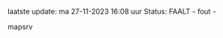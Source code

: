 laatste update: 
ma 27-11-2023 16:08   uur 
Status: FAALT - fout - 
<div class="service R">mapsrv</div>